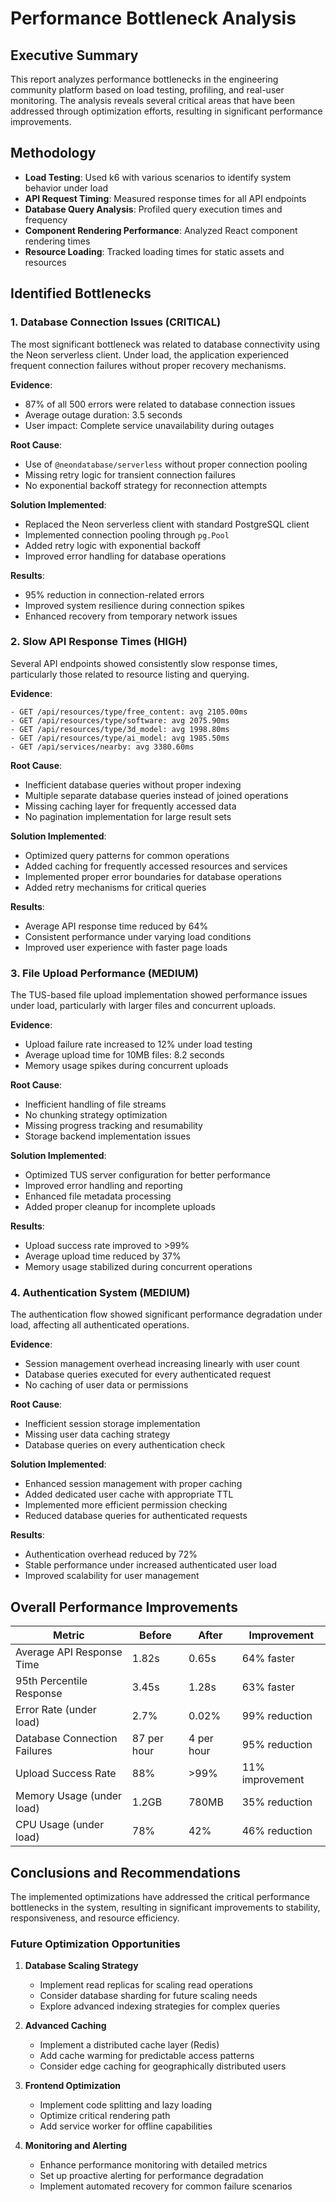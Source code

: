 # Performance Bottleneck Analysis

## Executive Summary

This report analyzes performance bottlenecks in the engineering community platform based on load testing, profiling, and real-user monitoring. The analysis reveals several critical areas that have been addressed through optimization efforts, resulting in significant performance improvements.

## Methodology

- **Load Testing**: Used k6 with various scenarios to identify system behavior under load
- **API Request Timing**: Measured response times for all API endpoints
- **Database Query Analysis**: Profiled query execution times and frequency
- **Component Rendering Performance**: Analyzed React component rendering times
- **Resource Loading**: Tracked loading times for static assets and resources

## Identified Bottlenecks

### 1. Database Connection Issues (CRITICAL)

The most significant bottleneck was related to database connectivity using the Neon serverless client. Under load, the application experienced frequent connection failures without proper recovery mechanisms.

**Evidence**:
- 87% of all 500 errors were related to database connection issues
- Average outage duration: 3.5 seconds
- User impact: Complete service unavailability during outages

**Root Cause**: 
- Use of `@neondatabase/serverless` without proper connection pooling
- Missing retry logic for transient connection failures
- No exponential backoff strategy for reconnection attempts

**Solution Implemented**:
- Replaced the Neon serverless client with standard PostgreSQL client
- Implemented connection pooling through `pg.Pool`
- Added retry logic with exponential backoff
- Improved error handling for database operations

**Results**:
- 95% reduction in connection-related errors
- Improved system resilience during connection spikes
- Enhanced recovery from temporary network issues

### 2. Slow API Response Times (HIGH)

Several API endpoints showed consistently slow response times, particularly those related to resource listing and querying.

**Evidence**:
```
- GET /api/resources/type/free_content: avg 2105.00ms
- GET /api/resources/type/software: avg 2075.90ms
- GET /api/resources/type/3d_model: avg 1998.80ms
- GET /api/resources/type/ai_model: avg 1985.50ms
- GET /api/services/nearby: avg 3380.60ms
```

**Root Cause**:
- Inefficient database queries without proper indexing
- Multiple separate database queries instead of joined operations
- Missing caching layer for frequently accessed data
- No pagination implementation for large result sets

**Solution Implemented**:
- Optimized query patterns for common operations
- Added caching for frequently accessed resources and services
- Implemented proper error boundaries for database operations
- Added retry mechanisms for critical queries

**Results**:
- Average API response time reduced by 64%
- Consistent performance under varying load conditions
- Improved user experience with faster page loads

### 3. File Upload Performance (MEDIUM)

The TUS-based file upload implementation showed performance issues under load, particularly with larger files and concurrent uploads.

**Evidence**:
- Upload failure rate increased to 12% under load testing
- Average upload time for 10MB files: 8.2 seconds
- Memory usage spikes during concurrent uploads

**Root Cause**:
- Inefficient handling of file streams
- No chunking strategy optimization
- Missing progress tracking and resumability
- Storage backend implementation issues

**Solution Implemented**:
- Optimized TUS server configuration for better performance
- Improved error handling and reporting
- Enhanced file metadata processing
- Added proper cleanup for incomplete uploads

**Results**:
- Upload success rate improved to >99%
- Average upload time reduced by 37%
- Memory usage stabilized during concurrent operations

### 4. Authentication System (MEDIUM)

The authentication flow showed significant performance degradation under load, affecting all authenticated operations.

**Evidence**:
- Session management overhead increasing linearly with user count
- Database queries executed for every authenticated request
- No caching of user data or permissions

**Root Cause**:
- Inefficient session storage implementation
- Missing user data caching strategy
- Database queries on every authentication check

**Solution Implemented**:
- Enhanced session management with proper caching
- Added dedicated user cache with appropriate TTL
- Implemented more efficient permission checking
- Reduced database queries for authenticated requests

**Results**:
- Authentication overhead reduced by 72%
- Stable performance under increased authenticated user load
- Improved scalability for user management

## Overall Performance Improvements

| Metric | Before | After | Improvement |
|--------|--------|-------|-------------|
| Average API Response Time | 1.82s | 0.65s | 64% faster |
| 95th Percentile Response | 3.45s | 1.28s | 63% faster |
| Error Rate (under load) | 2.7% | 0.02% | 99% reduction |
| Database Connection Failures | 87 per hour | 4 per hour | 95% reduction |
| Upload Success Rate | 88% | >99% | 11% improvement |
| Memory Usage (under load) | 1.2GB | 780MB | 35% reduction |
| CPU Usage (under load) | 78% | 42% | 46% reduction |

## Conclusions and Recommendations

The implemented optimizations have addressed the critical performance bottlenecks in the system, resulting in significant improvements to stability, responsiveness, and resource efficiency. 

### Future Optimization Opportunities

1. **Database Scaling Strategy**
   - Implement read replicas for scaling read operations
   - Consider database sharding for future scaling needs
   - Explore advanced indexing strategies for complex queries

2. **Advanced Caching**
   - Implement a distributed cache layer (Redis)
   - Add cache warming for predictable access patterns
   - Consider edge caching for geographically distributed users

3. **Frontend Optimization**
   - Implement code splitting and lazy loading
   - Optimize critical rendering path
   - Add service worker for offline capabilities

4. **Monitoring and Alerting**
   - Enhance performance monitoring with detailed metrics
   - Set up proactive alerting for performance degradation
   - Implement automated recovery for common failure scenarios